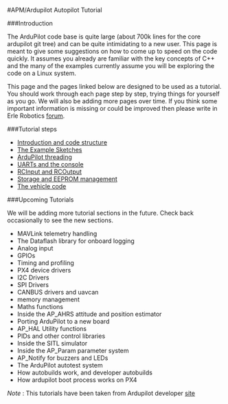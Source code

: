 #APM/Ardupilot Autopilot Tutorial

###Introduction

The ArduPilot code base is quite large (about 700k lines for the core ardupilot git tree) and can be quite intimidating to a new user. This page is meant to give some suggestions on how to come up to speed on the code quickly. It assumes you already are familiar with the key concepts of C++ and the many of the examples currently assume you will be exploring the code on a Linux system.

This page and the pages linked below are designed to be used as a tutorial. You should work through each page step by step, trying things for yourself as you go. We will also be adding more pages over time.
If you think some important information is missing or could be improved then please write in Erle Robotics [forum](http://forum.erlerobotics.com/). 

###Tutorial steps

* [Introduction and code structure](learning_ardupilot.md)
* [The Example Sketches](ardupilot_examples.md)
* [ArduPilot threading]()
* [UARTs and the console]()
* [RCInput and RCOutput]()
* [Storage and EEPROM management]()
* [ The vehicle code]()

###Upcoming Tutorials

We will be adding more tutorial sections in the future. Check back occasionally to see the new sections.

* MAVLink telemetry handling
* The Dataflash library for onboard logging
* Analog input
* GPIOs
* Timing and profiling
* PX4 device drivers
* I2C Drivers
* SPI Drivers
* CANBUS drivers and uavcan
* memory management
* Maths functions
* Inside the AP_AHRS attitude and position estimator
* Porting ArduPilot to a new board
* AP_HAL Utility functions
* PIDs and other control libraries
* Inside the SITL simulator
* Inside the AP_Param parameter system
* AP_Notify for buzzers and LEDs
* The ArduPilot autotest system
* How autobuilds work, and developer autobuilds
* How ardupilot boot process works on PX4

*Note* : This tutorials have been taken from Ardupilot developer [site](http://dev.ardupilot.com/)
    
    
    
    
    
    
   



